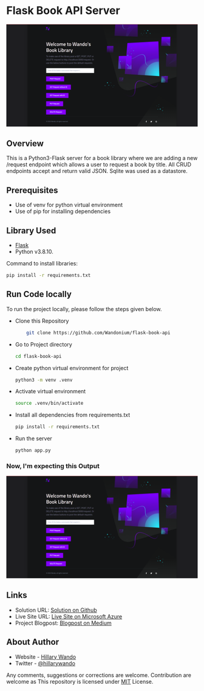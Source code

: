 
# Flask Book API Server

![Landing Page Screenshot](./give-directly.png?raw=true "Landing Page")

## Overview

This is a Python3-Flask server for a book library where we are adding a new ​/request endpoint which allows a user to request a book by title. All CRUD endpoints accept and return valid JSON. Sqlite was used as a datastore.

## Prerequisites

- Use of venv for python virtual environment
- Use of pip for installing dependencies

## Library Used

- [Flask](https://flask.palletsprojects.com/en/2.1.x/)
- Python v3.8.10.

Command to install libraries:

```bash
pip install -r requirements.txt
```

## Run Code locally

To run the project locally, please follow the steps given below.

- Clone this Repository

  ```bash
      git clone https://github.com/Wandonium/flask-book-api
  ```

- Go to Project directory

  ```bash
  cd flask-book-api
  ```

- Create python virtual environment for project

  ```bash
  python3 -m venv .venv
  ```

- Activate virtual environment

  ```bash
  source .venv/bin/activate
  ```
- Install all dependencies from requirements.txt

  ```bash
  pip install -r requirements.txt
  ```

- Run the server
  ```bash
  python app.py
  ```

### Now, I'm expecting this Output

![Landing Page Screenshot](./give-directly.png?raw=true "Landing Page")

## Links

- Solution URL: [Solution on Github](https://github.com/Wandonium/flask-book-api)
- Live Site URL: [Live Site on Microsoft Azure](https://wandonium-mortgage.netlify.app/)
- Project Blogpost: [Blogpost on Medium](https://medium.com/)
  
## About Author

- Website - [Hillary Wando](http://hillarywando.com/)
- Twitter - [@hillarywando](https://www.twitter.com/hillarywando)


<!-- It is mandatory to add this.-->

Any comments, suggestions or corrections are welcome. Contribution are welcome as This repository is licensed under [MIT](https://opensource.org/licenses/MIT) License.

